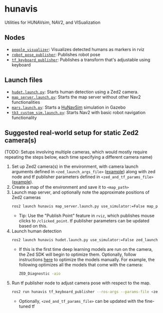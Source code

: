 # hunavis
Utilities for HUNAVsim, NAV2, and VISualization

## Nodes
- [`people_visualizer`](hunavis/people_visualizer.py): Visualizes detected humans as markers in rviz
- [`robot_pose_publisher`](hunavis/robot_pose_publisher.py): Publishes robot pose
- [`tf_keyboard_publisher`](hunavis/tf_keyboard_publisher.py): Publishes a transform that's adjustable using keyboard

## Launch files
- [`hudet.launch.py`](launch/hudet.launch.py): Starts human detection using a Zed2 camera.
- [`map_server.launch.py`](launch/map_server.launch.py): Starts the map server without other Nav2 functionalities
- [`mars.launch.py`](launch/mars.launch.py): Starts a [HuNavSim](https://github.com/robotics-upo/hunav_sim) simulation in Gazebo
- [`tb3_custom_sim.launch.py`](launch/tb3_custom_sim.launch.py): Starts Nav2 with basic robot navigation functionality

## Suggested real-world setup for static Zed2 camera(s)
(TODO: Setups involving multiple cameras, which would mostly require repeating the steps below, each time specifying a different camera name)
1. Set up Zed2 camera(s) in the environment, with camera launch arguments defined in `<zed_launch_args_file>` ([example](params/zed_launch_args.yaml)) along with zed node and tf publisher parameters defined in `<zed_and_tf_params_file>` ([example](params/zed_common.yaml)).
2. Create a map of the environment and save it to `<map_path>`
3. Launch map server, and optionally note the approximate positions of Zed2 cameras
    ```bash
    ros2 launch hunavis map_server.launch.py use_simulator:=False map_path:=<map_path>
    ```
    - Tip: Use the "Publish Point" feature in `rviz`, which publishes mouse clicks to `/clicked_point`. tf publisher parameters can be updated based on this.
4. Launch human detection
    ```bash
    ros2 launch hunavis hudet.launch.py use_simulator:=False zed_launch_args_file:=<zed_launch_args_file>
    ```
    - If this is the first time deep learning models are run on the camera, the Zed SDK will begin to optimize them. Optionally, follow instructions [here](https://support.stereolabs.com/hc/en-us/articles/9747407795223-How-can-I-optimize-the-ZED-SDK-AI-models-manually) to optimize the models manually. For example, the following optimizes all the models that come with the camera:
        ```bash
        ZED_Diagnostic -aio
        ```
5. Run tf publisher node to adjust camera pose with respect to the map.
    ```bash
    ros2 run hunavis tf_keyboard_publisher --ros-args --params-file <zed_and_tf_params_file>
    ```
    - Optionally, `<zed_and_tf_params_file>` can be updated with the fine-tuned tf 
